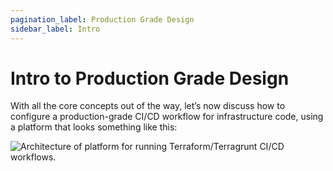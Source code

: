 ```yaml
---
pagination_label: Production Grade Design
sidebar_label: Intro
---
```


# Intro to Production Grade Design

With all the core concepts out of the way, let’s now discuss how to configure a production-grade CI/CD workflow for
infrastructure code, using a platform that looks something like this:

![Architecture of platform for running Terraform/Terragrunt CI/CD workflows.](/img/guides/build-it-yourself/pipelines/tftg-pipeline-architecture.png)


<!-- ##DOCS-SOURCER-START
{"sourcePlugin":"Local File Copier","hash":"55e328e4f33398cd96aeaf9d34a82c97"}
##DOCS-SOURCER-END -->
